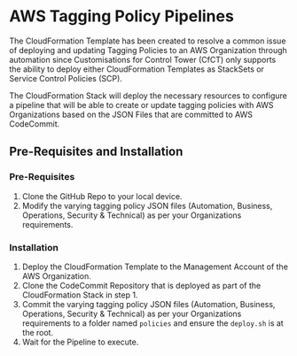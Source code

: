 # AWS Tagging Policy Pipelines

The CloudFormation Template has been created to resolve a common issue of deploying and updating Tagging Policies to an AWS Organization through automation since Customisations for Control Tower (CfCT) only supports the ability to deploy either CloudFormation Templates as StackSets or Service Control Policies (SCP).

The CloudFormation Stack will deploy the necessary resources to configure a pipeline that will be able to create or update tagging policies with AWS Organizations based on the JSON Files that are committed to AWS CodeCommit.

## Pre-Requisites and Installation

### Pre-Requisites

1.  Clone the GitHub Repo to your local device.
2.  Modify the varying tagging policy JSON files (Automation, Business, Operations, Security & Technical) as per your Organizations requirements.

### Installation

1.  Deploy the CloudFormation Template to the Management Account of the AWS Organization.
2.  Clone the CodeCommit Repository that is deployed as part of the CloudFormation Stack in step 1.
3.  Commit the varying tagging policy JSON files (Automation, Business, Operations, Security & Technical) as per your Organizations requirements to a folder named `policies` and ensure the `deploy.sh` is at the root.
4.  Wait for the Pipeline to execute.
